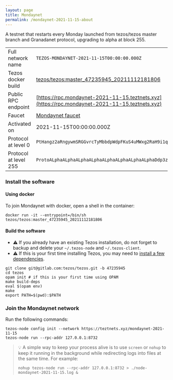 ```yaml
---
layout: page
title: Mondaynet
permalink: /mondaynet-2021-11-15-about
---
```


A testnet that restarts every Monday launched from tezos/tezos master branch and Granadanet protocol, upgrading to alpha at block 255.

| | |
|-------|---------------------|
| Full network name | `TEZOS-MONDAYNET-2021-11-15T00:00:00.000Z` |
| Tezos docker build | [tezos/tezos:master_47235945_20211112181806](https://hub.docker.com/r/tezos/tezos/tags?page=1&ordering=last_updated&name=master_47235945_20211112181806) |
| Public RPC endpoint | [https://rpc.mondaynet-2021-11-15.teztnets.xyz](https://rpc.mondaynet-2021-11-15.teztnets.xyz) |
| Faucet | [Mondaynet faucet](https://teztnets.xyz/mondaynet-2021-11-15-faucet) |
| Activated on | 2021-11-15T00:00:00.000Z |
| Protocol at level 0 |  `PtHangz2aRngywmSRGGvrcTyMbbdpWdpFKuS4uMWxg2RaH9i1qx` |
| Protocol at level 255 |  `ProtoALphaALphaALphaALphaALphaALphaALphaALphaDdp3zK` |




### Install the software

#### Using docker

To join Mondaynet with docker, open a shell in the container:

```
docker run -it --entrypoint=/bin/sh tezos/tezos:master_47235945_20211112181806
```

#### Build the software


- ⚠️  If you already have an existing Tezos installation, do not forget to backup and delete your `~/.tezos-node` and `~/.tezos-client`.
- ⚠️  If this is your first time installing Tezos, you may need to [install a few dependencies](https://tezos.gitlab.io/introduction/howtoget.html#setting-up-the-development-environment-from-scratch).

```
git clone git@gitlab.com:tezos/tezos.git -b 47235945
cd tezos
opam init # if this is your first time using OPAM
make build-deps
eval $(opam env)
make
export PATH=$(pwd):$PATH
```

### Join the Mondaynet network

Run the following commands:

```
tezos-node config init --network https://teztnets.xyz/mondaynet-2021-11-15
tezos-node run --rpc-addr 127.0.0.1:8732
```

> 💡 A simple way to keep your process alive is to use `screen` or `nohup` to keep it running in the background while redirecting logs into files at the same time. For example:
>
> ```bash=13
> nohup tezos-node run --rpc-addr 127.0.0.1:8732 > ./node-mondaynet-2021-11-15.log &
> ```


